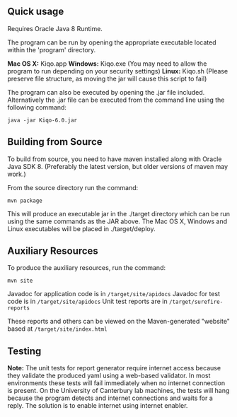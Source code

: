 Quick usage
-----------
Requires Oracle Java 8 Runtime.

The program can be run by opening the appropriate executable located within the 'program' directory.

**Mac OS X:**   Kiqo.app
**Windows:**    Kiqo.exe (You may need to allow the program to run depending on your security settings)
**Linux:**     Kiqo.sh (Please preserve file structure, as moving the jar will cause this script to fail)

The program can also be executed by opening the .jar file included.
Alternatively the .jar file can be executed from the command line using the following command:

	java -jar Kiqo-6.0.jar


Building from Source
--------------------
To build from source, you need to have maven installed along with Oracle Java SDK 8.
(Preferably the latest version, but older versions of maven may work.)

From the source directory run the command:

	mvn package

This will produce an executable jar in the ./target directory which can be run
using the same commands as the JAR above. The Mac OS X, Windows and Linux executables
will be placed in ./target/deploy.

Auxiliary Resources
---------------
To produce the auxiliary resources, run the command:

	mvn site

Javadoc for application code is in `/target/site/apidocs`
Javadoc for test code is in `/target/site/apidocs`
Unit test reports are in `/target/surefire-reports`

These reports and others can be viewed on the Maven-generated "website" based at `/target/site/index.html`

Testing
-------
**Note:** The unit tests for report generator require internet access because they validate the produced yaml using a web-based validator.
In most environments these tests will fail immediately when no internet connection is present.
On the University of Canterbury lab machines, the tests will hang because the program detects and internet connections and waits for a reply.
The solution is to enable internet using internet enabler.
